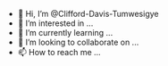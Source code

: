 - 👋 Hi, I’m @Clifford-Davis-Tumwesigye
- 👀 I’m interested in ...
- 🌱 I’m currently learning ...
- 💞️ I’m looking to collaborate on ...
- 📫 How to reach me ...

<!---
Clifford-Davis-Tumwesigye/Clifford-Davis-Tumwesigye is a ✨ special ✨ repository because its `README.md` (this file) appears on your GitHub profile.
You can click the Preview link to take a look at your changes.
--->
